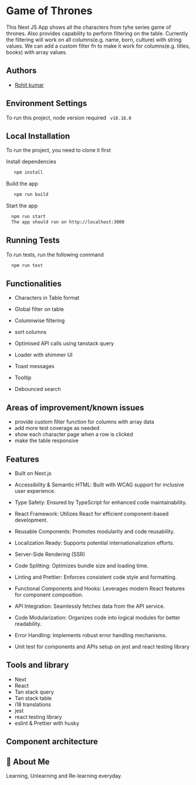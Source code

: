 # Game of Thrones

This Next JS App shows all the characters from tyhe series game of thrones. Also provides capability to perform filtering on the table. 
Currently the filtering will work on all columns(e.g. name, born, culture) with string values. We can add a custom filter fn to make it work for columns(e.g. titles, books) with array values.
## Authors

- [Rohit kumar](https://github.com/kumar111222rohit)

## Environment Settings

To run this project, node version required
` v18.18.0`

## Local Installation

To run the project, you need to clone it first

Install dependencies

```bash
   npm install
```

Build the app
```bash
   npm run build
```

Start the app

```bash
  npm run start
  The app should run on http://localhost:3000
```

## Running Tests

To run tests, run the following command

```bash
  npm run test
```

## Functionalities

- Characters in Table format
- Global filter on table
- Columnwise filtering
- sort columns
- Optimised API calls using tanstack query
- Loader with shimmer UI
- Toast messages
- Tooltip

- Debounced search

## Areas of improvement/known issues

- provide custom filter function for columns with array data
- add more test coverage as needed
- show each character page when a row is clicked
- make the table responsive

## Features

- Built on Next.js
- Accessibility & Semantic HTML: Built with WCAG support for inclusive user experience.

- Type Safety: Ensured by TypeScript for enhanced code maintainability.

- React Framework: Utilizes React for efficient component-based development.

- Reusable Components: Promotes modularity and code reusability.
- Localization Ready: Supports potential internationalization efforts.
- Server-Side Rendering (SSR)
- Code Splitting: Optimizes bundle size and loading time.
- Linting and Prettier: Enforces consistent code style and formatting.
- Functional Components and Hooks: Leverages modern React features for component composition.
- API Integration: Seamlessly fetches data from the API service.
- Code Modularization: Organizes code into logical modules for better readability.
- Error Handling: Implements robust error handling mechanisms.
- Unit test for components and APIs setup on jest and react testing library

## Tools and library

- Next
- React
- Tan stack query
- Tan stack table
- i18 translations
- jest
- react testing library
- eslint & Prettier with husky

## Component architecture


## 🚀 About Me

Learning, Unlearning and Re-learning everyday.
